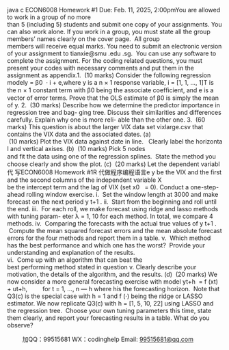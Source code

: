 java c
ECON6008 Homework #1 
Due: Feb. 11, 2025, 2:00pmYou are allowed to work in a group of no more than 5 (including 5) students and submit one copy of your assignments. You can also work alone. If you work in a group, you must state all the group members’ names clearly on the cover page.  All group members will receive equal marks. You need to submit an electronic version of your assignment to tianxie@smu .edu .sg.  You can use any software to complete the assignment. For the coding related questions, you must present your codes with necessary comments and put them in the assignment as appendix.1.  (10 marks) Consider the following regression modely = β0  · i + e,where y is a n × 1 response variable, i = [1, 1, ..., 1]T is the n × 1 constant term with β0 being the associate coefﬁcient, and e is a vector of error terms. Prove that the OLS estimate of β0 is simply the mean of y.
2.  (30 marks) Describe how we determine the predictor importance in regression tree and bag- ging tree. Discuss their similarities and differences carefully. Explain why one is more reli- able than the other one.
3.  (60 marks) This question is about the larger VIX data set vixlarge.csv that contains the VIX data and the associated dates.
(a)  (10 marks) Plot the VIX data against date in line.   Clearly label the horizontal and vertical axises.
(b)  (10 marks) Pick 5 nodes and ﬁt the data using one of the regression splines.  State the method you choose clearly and show the plot.
(c)  (20 marks) Let the dependent variabl代 写ECON6008 Homework #1R
代做程序编程语言e y be the VIX and the ﬁrst and the second columns of the independent variable X be the intercept term and the lag of VIX (set x0   = 0). Conduct a one-step-ahead rolling window exercise.
i.  Set the window length at 3000 and make forecast on the next period y t+1 . ii.  Start from the beginning and roll until the end.
iii.  For each roll, we make forecast using ridge and lasso methods with tuning param- eter λ = 1, 10 for each method. In total, we compare 4 methods.
iv.  Comparing the forecasts with the actual true values of y t+1 .  Compute the mean squared forecast errors and the mean absolute forecast errors for the four methods and report them in a table.
v.  Which method has the best performance and which one has the worst?  Provide your understanding and explanation of the results. 
vi.  Come up with an algorithm that can beat the best performing method stated in question v. Clearly describe your motivation, the details of the algorithm, and the results.
(d)  (20 marks) We now consider a more general forecasting exercise with model
yt+h  = f (xt) + ut+h,         for t = 1, ..., n — h where his the forecasting horizon.  Note that Q3(c) is the special case with h = 1 and f (·) being the ridge or LASSO estimator. We now replicate Q3(c) with h = [1, 5, 10, 22] using LASSO and the regression tree.  Choose your own tuning parameters this time, state them clearly, and report your forecasting results in a table. What do you observe?





         
加QQ：99515681  WX：codinghelp  Email: 99515681@qq.com
